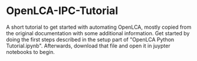 ﻿# OpenLCA-IPC-Tutorial


A short tutorial to get started with automating OpenLCA, mostly copied from the original documentation with some additional information.
Get started by doing the first steps described in the setup part of "OpenLCA Python Tutorial.ipynb".
Afterwards, download that file and open it in juypter notebooks to begin.
